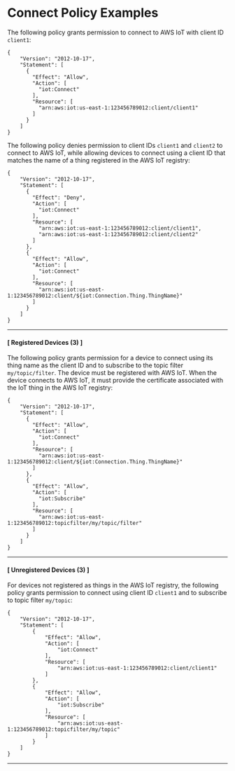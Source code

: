 # Connect Policy Examples<a name="connect-policy"></a>

The following policy grants permission to connect to AWS IoT with client ID `client1`:

```
{
    "Version": "2012-10-17",
    "Statement": [
      {
        "Effect": "Allow",
        "Action": [
          "iot:Connect"
        ],
        "Resource": [
          "arn:aws:iot:us-east-1:123456789012:client/client1"
        ]
      }
    ]
}
```

The following policy denies permission to client IDs `client1` and `client2` to connect to AWS IoT, while allowing devices to connect using a client ID that matches the name of a thing registered in the AWS IoT registry:

```
{
    "Version": "2012-10-17",
    "Statement": [
      {
        "Effect": "Deny",
        "Action": [
          "iot:Connect"
        ],
        "Resource": [
          "arn:aws:iot:us-east-1:123456789012:client/client1",
          "arn:aws:iot:us-east-1:123456789012:client/client2"
        ]
      },
      {
        "Effect": "Allow",
        "Action": [
          "iot:Connect"
        ],
        "Resource": [
          "arn:aws:iot:us-east-1:123456789012:client/${iot:Connection.Thing.ThingName}"
        ]
      }
    ]
}
```

------
#### [ Registered Devices \(3\) ]

The following policy grants permission for a device to connect using its thing name as the client ID and to subscribe to the topic filter `my/topic/filter`\. The device must be registered with AWS IoT\. When the device connects to AWS IoT, it must provide the certificate associated with the IoT thing in the AWS IoT registry:

```
{
    "Version": "2012-10-17",
    "Statement": [
      {
        "Effect": "Allow",
        "Action": [
          "iot:Connect"
        ],
        "Resource": [
          "arn:aws:iot:us-east-1:123456789012:client/${iot:Connection.Thing.ThingName}"
        ]
      },
      {
        "Effect": "Allow",
        "Action": [
          "iot:Subscribe"
        ],
        "Resource": [
          "arn:aws:iot:us-east-1:123456789012:topicfilter/my/topic/filter"
        ]
      }
    ]
}
```

------
#### [ Unregistered Devices \(3\) ]

For devices not registered as things in the AWS IoT registry, the following policy grants permission to connect using client ID `client1` and to subscribe to topic filter `my/topic`:

```
{
    "Version": "2012-10-17",
    "Statement": [
        {
            "Effect": "Allow",
            "Action": [
                "iot:Connect"
            ],
            "Resource": [
                "arn:aws:iot:us-east-1:123456789012:client/client1"
            ]
        },
        {
            "Effect": "Allow",
            "Action": [
                "iot:Subscribe"
            ],
            "Resource": [
                "arn:aws:iot:us-east-1:123456789012:topicfilter/my/topic"
            ]
        }
    ]
}
```

------